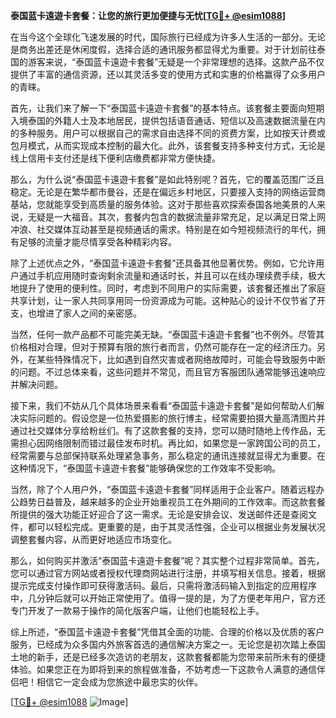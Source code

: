 **泰国蓝卡遠遊卡套餐：让您的旅行更加便捷与无忧[[TG💪+ @esim1088](https://t.me/s/esim1088)]**

在当今这个全球化飞速发展的时代，国际旅行已经成为许多人生活的一部分。无论是商务出差还是休闲度假，选择合适的通讯服务都显得尤为重要。对于计划前往泰国的游客来说，“泰国蓝卡遠遊卡套餐”无疑是一个非常理想的选择。这款产品不仅提供了丰富的通信资源，还以其灵活多变的使用方式和实惠的价格赢得了众多用户的青睐。

首先，让我们来了解一下“泰国蓝卡遠遊卡套餐”的基本特点。该套餐主要面向短期入境泰国的外籍人士及本地居民，提供包括语音通话、短信以及高速数据流量在内的多种服务。用户可以根据自己的需求自由选择不同的资费方案，比如按天计费或包月模式，从而实现成本控制的最大化。此外，该套餐支持多种支付方式，无论是线上信用卡支付还是线下便利店缴费都非常方便快捷。

那么，为什么说“泰国蓝卡遠遊卡套餐”是如此特别呢？首先，它的覆盖范围广泛且稳定。无论是在繁华都市曼谷，还是在偏远乡村地区，只要接入支持的网络运营商基站，您就能享受到高质量的服务体验。这对于那些喜欢探索泰国各地美景的人来说，无疑是一大福音。其次，套餐内包含的数据流量非常充足，足以满足日常上网冲浪、社交媒体互动甚至是视频通话的需求。特别是在如今短视频流行的年代，拥有足够的流量才能尽情享受各种精彩内容。

除了上述优点之外，“泰国蓝卡遠遊卡套餐”还具备其他显著优势。例如，它允许用户通过手机应用随时查询剩余流量和通话时长，并且可以在线办理续费手续，极大地提升了使用的便利性。同时，考虑到不同用户的实际需要，该套餐还推出了家庭共享计划，让一家人共同享用同一份资源成为可能。这种贴心的设计不仅节省了开支，也增进了家人之间的亲密感。

当然，任何一款产品都不可能完美无缺。“泰国蓝卡遠遊卡套餐”也不例外。尽管其价格相对合理，但对于预算有限的旅行者而言，仍然可能存在一定的经济压力。另外，在某些特殊情况下，比如遇到自然灾害或者网络故障时，可能会导致服务中断的问题。不过总体来看，这些问题并不常见，而且官方客服团队通常能够迅速响应并解决问题。

接下来，我们不妨从几个具体场景来看看“泰国蓝卡遠遊卡套餐”是如何帮助人们解决实际问题的。假设您是一位热爱摄影的旅行博主，经常需要拍摄大量高清图片并通过社交媒体分享给粉丝们。有了这款套餐的支持，您可以随时随地上传作品，无需担心因网络限制而错过最佳发布时机。再比如，如果您是一家跨国公司的员工，经常需要与总部保持联系处理紧急事务，那么稳定的通讯连接就显得尤为重要。在这种情况下，“泰国蓝卡遠遊卡套餐”能够确保您的工作效率不受影响。

当然，除了个人用户外，“泰国蓝卡遠遊卡套餐”同样适用于企业客户。随着远程办公趋势日益普及，越来越多的企业开始重视员工在外期间的工作效率。而这款套餐所提供的强大功能正好迎合了这一需求。无论是安排会议、发送邮件还是查阅文件，都可以轻松完成。更重要的是，由于其灵活性强，企业可以根据业务发展状况调整套餐内容，从而更好地适应市场变化。

那么，如何购买并激活“泰国蓝卡遠遊卡套餐”呢？其实整个过程非常简单。首先，您可以通过官方网站或者授权代理商网站进行注册，并填写相关信息。接着，根据提示完成支付操作即可获得激活码。最后，只需将激活码输入到指定的应用程序中，几分钟后就可以开始正常使用了。值得一提的是，为了方便老年用户，官方还专门开发了一款易于操作的简化版客户端，让他们也能轻松上手。

综上所述，“泰国蓝卡遠遊卡套餐”凭借其全面的功能、合理的价格以及优质的客户服务，已经成为众多国内外旅客首选的通信解决方案之一。无论您是初次踏上泰国土地的新手，还是已经多次造访的老朋友，这款套餐都能为您带来前所未有的便捷体验。如果您正在为即将到来的旅程做准备，不妨考虑一下这款令人满意的通信伴侣吧！相信它一定会成为您旅途中最忠实的伙伴。

[[TG💪+ @esim1088](https://t.me/s/esim1088) ![Image](https://i.postimg.cc/4NQfJmqS/Snipaste-2025-05-13-00-14-12.png)]
